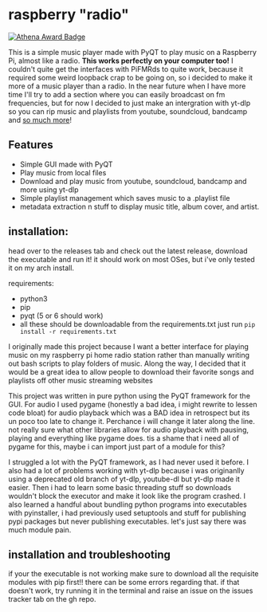 # raspberry "radio" 
[![Athena Award Badge](https://img.shields.io/endpoint?url=https%3A%2F%2Faward.athena.hackclub.com%2Fapi%2Fbadge)](https://award.athena.hackclub.com?utm_source=readme)


This is a simple music player made with PyQT to play music on a Raspberry Pi, almost like a radio. **This works perfectly on your computer too!** I couldn't quite get the interfaces with PiFMRds to quite work, because it required some weird loopback crap to be going on, so i decided to make it more of a music player than a radio. In the near future when I have more time I'll try to add a section where you can easily broadcast on fm frequencies, but for now I decided to just make an intergration with yt-dlp so you can rip music and playlists from youtube, soundcloud, bandcamp and [so much more](assets/supported_sites.txt)!

## Features
- Simple GUI made with PyQT
- Play music from local files
- Download and play music from youtube, soundcloud, bandcamp and more using yt-dlp
- Simple playlist management which saves music to a .playlist file
- metadata extraction n stuff to display music title, album cover, and artist.

## installation:
head over to the releases tab and check out the latest release, download the executable and run it! it should work on most OSes, but i've only tested it on my arch install. 


requirements: 
- python3
- pip
- pyqt (5 or 6 should work)
- all these should be downloadable from the requirements.txt just run `pip install -r requirements.txt`


I originally made this project because I want a better interface for playing music on my raspberry pi home radio station rather than manually writing out bash scripts to play folders of music. Along the way, I decided that it would be a great idea to allow people to download their favorite songs and playlists off other music streaming websites

This project was written in pure python using the PyQT framework for the GUI. For audio I used pygame (honestly a bad idea, i might rewrite to lessen code bloat) for audio playback which was a BAD idea in retrospect but its un poco too late to change it. Perchance i will change it later along the line. not really sure what other libraries allow for audio playback with pausing, playing and everything like pygame does. tis a shame that i need all of pygame for this, maybe i can import just part of a module for this?

I struggled a lot with the PyQT framework, as I had never used it before. I also had a lot of problems working with yt-dlp because i was originanlly using a deprecated old branch of yt-dlp, youtube-dl but yt-dlp made it easier. Then i had to learn some basic threading stuff so downloads wouldn't block the executor and make it look like the program crashed. I also learned a handful about bundling python programs into executables with pyinstaller, i had previously used setuptools and stuff for publishing pypi packages but never publishing executables. let's just say there was much module pain.  

## installation and troubleshooting
if your the executable is not working make sure to download all the requisite modules with pip first!! there can be some errors regarding that. if that doesn't work, try running it in the terminal and raise an issue on the issues tracker tab on the gh repo. 
    

